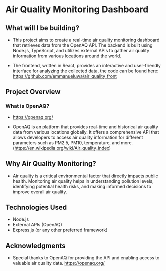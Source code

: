 # Air Quality Monitoring Dashboard

## What will I be building?

- This project aims to create a real-time air quality monitoring dashboard that retrieves data from the OpenAQ API. The backend is built using Node.js, TypeScript, and utilizes external APIs to gather air quality information from various locations around the world.

- The frontend, written in React, provides an interactive and user-friendly interface for analyzing the collected data, the code can be found here: https://github.com/emmanueluwa/air_quality_front

## Project Overview

### What is OpenAQ?

- https://openaq.org/

- OpenAQ is an platform that provides real-time and historical air quality data from various locations globally. It offers a comprehensive API that allows developers to access air quality information for different parameters such as PM2.5, PM10, temperature, and more. (https://en.wikipedia.org/wiki/Air_quality_index)

## Why Air Quality Monitoring?

- Air quality is a critical environmental factor that directly impacts public health. Monitoring air quality helps in understanding pollution levels, identifying potential health risks, and making informed decisions to improve overall air quality.

## Technologies Used

- Node.js
- External APIs (OpenAQ)
- Express.js (or any other preferred framework)

## Acknowledgments

- Special thanks to OpenAQ for providing the API and enabling access to valuable air quality data. https://openaq.org/
